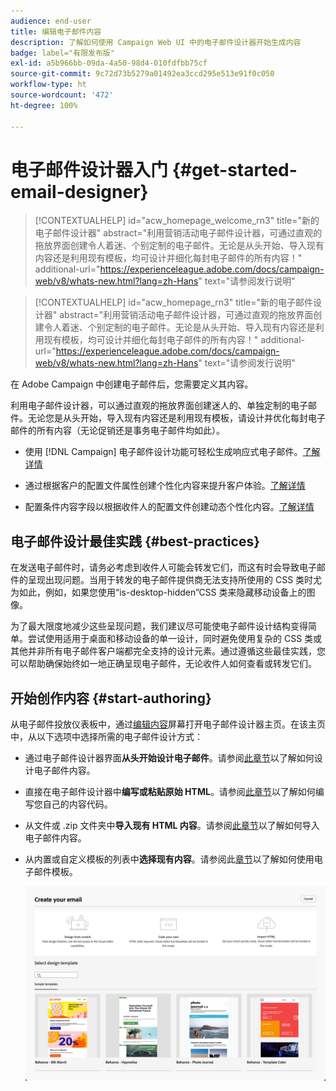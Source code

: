```yaml
---
audience: end-user
title: 编辑电子邮件内容
description: 了解如何使用 Campaign Web UI 中的电子邮件设计器开始生成内容
badge: label="有限发布版"
exl-id: a5b966bb-09da-4a50-98d4-010fdfbb75cf
source-git-commit: 9c72d73b5279a01492ea3ccd295e513e91f0c050
workflow-type: ht
source-wordcount: '472'
ht-degree: 100%

---
```


# 电子邮件设计器入门 {#get-started-email-designer}

>[!CONTEXTUALHELP]
>id="acw_homepage_welcome_rn3"
>title="新的电子邮件设计器"
>abstract="利用营销活动电子邮件设计器，可通过直观的拖放界面创建令人着迷、个别定制的电子邮件。无论是从头开始、导入现有内容还是利用现有模板，均可设计并细化每封电子邮件的所有内容！"
>additional-url="https://experienceleague.adobe.com/docs/campaign-web/v8/whats-new.html?lang=zh-Hans" text="请参阅发行说明"


<!--TO REMOVE BELOW-->
>[!CONTEXTUALHELP]
>id="acw_homepage_rn3"
>title="新的电子邮件设计器"
>abstract="利用营销活动电子邮件设计器，可通过直观的拖放界面创建令人着迷、个别定制的电子邮件。无论是从头开始、导入现有内容还是利用现有模板，均可设计并细化每封电子邮件的所有内容！"
>additional-url="https://experienceleague.adobe.com/docs/campaign-web/v8/whats-new.html?lang=zh-Hans" text="请参阅发行说明"

<!--TO REMOVE ABOVE-->

在 Adobe Campaign 中创建电子邮件后，您需要定义其内容。

利用电子邮件设计器，可以通过直观的拖放界面创建迷人的、单独定制的电子邮件。无论您是从头开始，导入现有内容还是利用现有模板，请设计并优化每封电子邮件的所有内容（无论促销还是事务电子邮件均如此）。

<!--Built to deliver HTML optimized for responsive design, the Email Designer allows you to easily define and apply visibility conditions and dynamic content to an email, template, or fragment directly through the user interface. You can seamlessly switch between the drag and drop interface and HTML code at the click of a button.

The Email Designer allows you to create email content and email content templates. It is compatible with simple emails, transactional emails, A/B test emails, multilingual emails, and recurring emails.-->

* 使用 [!DNL Campaign] 电子邮件设计功能可轻松生成响应式电子邮件。[了解详情](create-email-content.md)

* 通过根据客户的配置文件属性创建个性化内容来提升客户体验。[了解详情](../personalization/personalize.md)

* 配置条件内容字段以根据收件人的配置文件创建动态个性化内容。[了解详情](../personalization/conditions.md)

## 电子邮件设计最佳实践 {#best-practices}

在发送电子邮件时，请务必考虑到收件人可能会转发它们，而这有时会导致电子邮件的呈现出现问题。当用于转发的电子邮件提供商无法支持所使用的 CSS 类时尤为如此，例如，如果您使用“is-desktop-hidden”CSS 类来隐藏移动设备上的图像。

为了最大限度地减少这些呈现问题，我们建议尽可能使电子邮件设计结构变得简单。尝试使用适用于桌面和移动设备的单一设计，同时避免使用复杂的 CSS 类或其他并非所有电子邮件客户端都完全支持的设计元素。通过遵循这些最佳实践，您可以帮助确保始终如一地正确呈现电子邮件，无论收件人如何查看或转发它们。

## 开始创作内容 {#start-authoring}

从电子邮件投放仪表板中，通过[编辑内容](edit-content.md)屏幕打开电子邮件设计器主页。在该主页中，从以下选项中选择所需的电子邮件设计方式：

* 通过电子邮件设计器界面&#x200B;**从头开始设计电子邮件**。请参阅[此章节](create-email-content.md)以了解如何设计电子邮件内容。

* 直接在电子邮件设计器中&#x200B;**编写或粘贴原始 HTML**。请参阅[此章节](code-content.md)以了解如何编写您自己的内容代码。

* 从文件或 .zip 文件夹中&#x200B;**导入现有 HTML 内容**。请参阅[此章节](existing-content.md)以了解如何导入电子邮件内容。

* 从内置或自定义模板的列表中&#x200B;**选择现有内容**。请参阅此[章节](create-email-templates.md)以了解如何使用电子邮件模板。

  ![](assets/email_designer_create_options.png)
